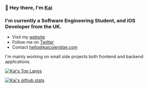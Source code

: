 ### 👋 Hey there, I'm [Kai](https://kaicoleridge.com)

### I'm currently a Software Engineering Student, and iOS Developer from the UK.
- Visit my [website](https://kaicoleridge.com)
- Follow me on [Twitter](https://twitter.com/kaicoleridge)
- Contact hello@kaicoleridge.com

I'm mainly working on small side projects both frontend and backend applications.

[![Kai's Top Langs](https://github-readme-stats.vercel.app/api/top-langs/?username=kaicoleridge&layout=compact)](https://github.com/anuraghazra/github-readme-stats)

[![Kai's github stats](https://github-readme-stats.vercel.app/api?username=kaicoleridge)](https://github.com/anuraghazra/github-readme-stats)


